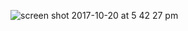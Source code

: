 
![screen shot 2017-10-20 at 5 42 27 pm](https://user-images.githubusercontent.com/29441324/31846277-1c0f0f2c-b5be-11e7-838b-ddf4479cc7b2.png)
